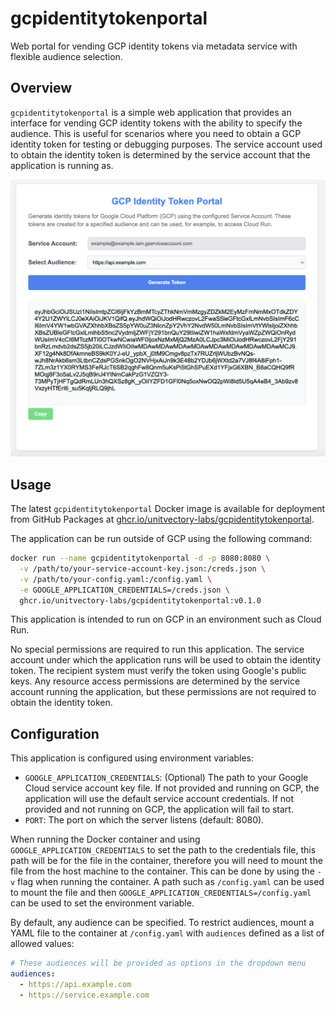 # gcpidentitytokenportal

Web portal for vending GCP identity tokens via metadata service with flexible audience selection.

## Overview

`gcpidentitytokenportal` is a simple web application that provides an interface for vending GCP identity tokens with the ability to specify the audience. This is useful for scenarios where you need to obtain a GCP identity token for testing or debugging purposes. The service account used to obtain the identity token is determined by the service account that the application is running as.

![Application Interface](./assets/interface.png)

## Usage

The latest `gcpidentitytokenportal` Docker image is available for deployment from GitHub Packages at [ghcr.io/unitvectory-labs/gcpidentitytokenportal](https://github.com/UnitVectorY-Labs/gcpidentitytokenportal/pkgs/container/gcpidentitytokenportal).

The application can be run outside of GCP using the following command:

```bash
docker run --name gcpidentitytokenportal -d -p 8080:8080 \
  -v /path/to/your-service-account-key.json:/creds.json \
  -v /path/to/your-config.yaml:/config.yaml \
  -e GOOGLE_APPLICATION_CREDENTIALS=/creds.json \
  ghcr.io/unitvectory-labs/gcpidentitytokenportal:v0.1.0
```

This application is intended to run on GCP in an environment such as Cloud Run.

No special permissions are required to run this application. The service account under which the application runs will be used to obtain the identity token. The recipient system must verify the token using Google's public keys. Any resource access permissions are determined by the service account running the application, but these permissions are not required to obtain the identity token.

## Configuration

This application is configured using environment variables:

- `GOOGLE_APPLICATION_CREDENTIALS`: (Optional) The path to your Google Cloud service account key file. If not provided and running on GCP, the application will use the default service account credentials. If not provided and not running on GCP, the application will fail to start.
- `PORT`: The port on which the server listens (default: 8080).

When running the Docker container and using `GOOGLE_APPLICATION_CREDENTIALS` to set the path to the credentials file, this path will be for the file in the container, therefore you will need to mount the file from the host machine to the container. This can be done by using the `-v` flag when running the container. A path such as `/config.yaml` can be used to mount the file and then `GOOGLE_APPLICATION_CREDENTIALS=/config.yaml` can be used to set the environment variable.

By default, any audience can be specified. To restrict audiences, mount a YAML file to the container at `/config.yaml` with `audiences` defined as a list of allowed values:

```yaml
# These audiences will be provided as options in the dropdown menu
audiences:
  - https://api.example.com
  - https://service.example.com
```
